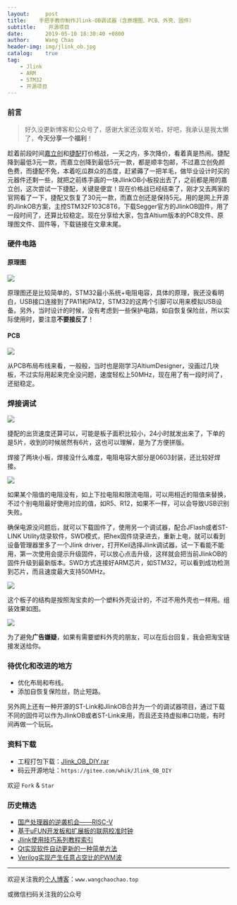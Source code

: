 ```yaml
---
layout:     post
title:    手把手教你制作Jlink-OB调试器（含原理图、PCB、外壳、固件）
subtitle:	 开源项目
date:       2019-05-10 18:30:40 +0800
author:     Wang Chao
header-img: img/jlink_ob.jpg
catalog:    true
tag:
    - Jlink
    - ARM
    - STM32
    - 开源项目
---
```


### 前言

> 好久没更新博客和公众号了，感谢大家还没取关哈，好吧，我承认是我太懒了，**今天分享一个福利**！

趁着前段时间[嘉立创](https://www.sz-jlc.com/#)和[捷配](https://www.jiepei.com/)打价格战，一天之内，多次降价，看着真是热闹。捷配降到最低3元一款，而嘉立创降到最低5元一款，都是顺丰包邮，不过嘉立创免颜色费，而捷配不免，本着吃瓜群众的态度，赶紧薅了一把羊毛，做毕业设计时买的元器件还剩一些，就把之前练手画的一块JlinkOB小板投出去了，之前都是用的嘉立创，这次尝试一下捷配，关键是便宜！现在价格战已经结束了，刚才又去两家的官网看了一下，捷配又恢复了30元一款，而嘉立创还是保持5元。用的是网上开源的JlinkOB方案，主控STM32F103C8T6，下载Segger官方的JlinkOB固件，用了一段时间了，还算比较稳定。现在分享给大家，包含Altium版本的PCB文件、原理图文件、固件等，下载链接在文章末尾。

### 硬件电路

#### 原理图

![](https://wcc-blog.oss-cn-beijing.aliyuncs.com/BlogFile/Jlink_OB_DIY/Img/%E5%8E%9F%E7%90%86%E5%9B%BE.jpg)

原理图还是比较简单的，STM32最小系统+电阻电容，具体的原理，我还没看明白，USB接口连接到了PA11和PA12，STM32的这两个引脚可以用来模拟USB设备。另外，当时设计的时候，没有考虑到一些保护电路，如自恢复保险丝，所以实际使用时，要注意**不要接反了**！

#### PCB

![](https://wcc-blog.oss-cn-beijing.aliyuncs.com/BlogFile/Jlink_OB_DIY/Img/PCB.jpg)

从PCB布局布线来看，一般般，当时也是刚学习AltiumDesigner，没画过几块板，不过实际用起来完全没问题，速度轻松上50MHz，现在用了有一段时间了，还挺稳定。

### 焊接调试

![](https://wcc-blog.oss-cn-beijing.aliyuncs.com/BlogFile/Jlink_OB_DIY/Img/%E5%9B%BE%E7%89%873.jpg)

捷配的出货速度还算可以，可能是板子面积比较小，24小时就发出来了，下单的是5片，收到的时候居然有6片，这也可以理解，是为了方便拼版。

焊接了两块小板，焊接没什么难度，电阻电容大部分是0603封装，还比较好焊接。

![](https://wcc-blog.oss-cn-beijing.aliyuncs.com/BlogFile/Jlink_OB_DIY/Img/%E5%9B%BE%E7%89%871.jpg)

如果某个阻值的电阻没有，如上下拉电阻和限流电阻，可以用相近的阻值来替换，不过个别电阻最好使用对应的值，如R5、R12，如果不一样，可以会导致USB识别失败。

确保电源没问题后，就可以下载固件了，使用另一个调试器，配合JFlash或者ST-LINK Utility烧录软件，SWD模式，把hex固件烧录进去，重新上电，就可以看到设备管理器里多了一个Jlink driver，打开Keil选择Jlink调试器，试一下看能不能用，第一次使用会提示升级固件，可以放心点击升级，这样就会把当前JlinkOB的固件升级到最新版本。SWD方式连接好ARM芯片，如STM32，可以看到成功检测到芯片，而且速度最大支持50MHz。

![](https://wcc-blog.oss-cn-beijing.aliyuncs.com/BlogFile/Jlink_OB_DIY/Img/Driver.jpg)

这个板子的结构是按照淘宝卖的一个塑料外壳设计的，不过不用外壳也一样用。组装效果如图。

![](https://wcc-blog.oss-cn-beijing.aliyuncs.com/BlogFile/Jlink_OB_DIY/Img/%E5%9B%BE%E7%89%872.jpg)

为了避免**广告嫌疑**，如果有需要塑料外壳的朋友，可以在后台回复，我会把淘宝链接发送给你。

### 待优化和改进的地方

- 优化布局和布线。
- 添加自恢复保险丝，防止短路。

另外网上还有一种开源的ST-Link和JlinkOB合并为一个的调试器项目，通过下载不同的固件可以作为JlinkOB或者ST-Link来用，而且还支持虚拟串口功能，有时间再做一个玩玩。

### 资料下载

- 工程打包下载：[Jlink_OB_DIY.rar](https://wcc-blog.oss-cn-beijing.aliyuncs.com/BlogFile/Jlink_OB_DIY.rar)
- 码云开源地址：`https://gitee.com/whik/Jlink_OB_DIY`

欢迎 `Fork`  & `Star`

### 历史精选

- [国产处理器的逆袭机会——RISC-V](http://www.wangchaochao.top/2019/04/27/ESBF/)
- [基于uFUN开发板和扩展板的联网校准时钟](http://www.wangchaochao.top/2019/04/08/uFun-Extend/)
- [Jlink使用技巧系列教程索引](http://www.wangchaochao.top/2019/01/17/Jlink-series/)
- [Qt实现软件自动更新的一种简单方法](http://www.wangchaochao.top/2019/03/31/Qt-Update/)
- [Verilog实现产生任意占空比的PWM波](http://www.wangchaochao.top/2019/04/17/FPGA-1/)

--------

欢迎关注我的[个人博客](http://www.wangchaochao.top)：`www.wangchaochao.top`

或微信扫码关注我的公众号
